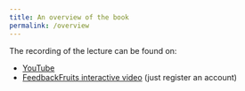```yaml
---
title: An overview of the book
permalink: /overview
---
```

The recording of the lecture can be found on:

  - [YouTube][yt]
  - [FeedbackFruits interactive video][fbf] (just register an account)

[yt]: https://youtu.be/_d42-kTKDcI
[fbf]: https://eu.feedbackfruits.com/groups/activity-course/d04b0280-e219-42c4-aee1-1272609bc4bd
